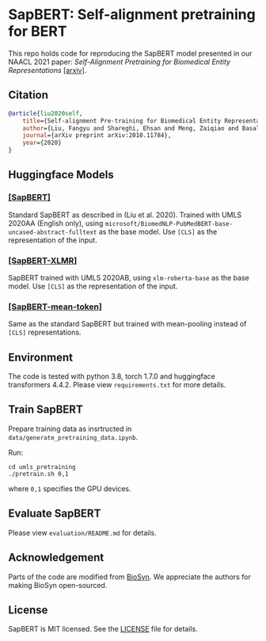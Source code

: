 # SapBERT: Self-alignment pretraining for BERT


This repo holds code for reproducing the SapBERT model presented in our NAACL 2021 paper: *Self-Alignment Pretraining for Biomedical Entity Representations* [\[arxiv\]](https://arxiv.org/abs/2010.11784).


## Citation
```bibtex
@article{liu2020self,
	title={Self-alignment Pre-training for Biomedical Entity Representations},
	author={Liu, Fangyu and Shareghi, Ehsan and Meng, Zaiqiao and Basaldella, Marco and Collier, Nigel},
	journal={arXiv preprint arXiv:2010.11784},
	year={2020}
}
```

## Huggingface Models

### [\[SapBERT\]](https://huggingface.co/cambridgeltl/SapBERT-from-PubMedBERT-fulltext)
Standard SapBERT as described in (Liu et al. 2020). Trained with UMLS 2020AA (English only), using `microsoft/BiomedNLP-PubMedBERT-base-uncased-abstract-fulltext` as the base model. Use `[CLS]` as the representation of the input.

### [\[SapBERT-XLMR\]](https://huggingface.co/cambridgeltl/SapBERT-UMLS-2020AB-all-lang-from-XLMR)
SapBERT trained with UMLS 2020AB, using `xlm-roberta-base` as the base model. Use `[CLS]` as the representation of the input.

### [\[SapBERT-mean-token\]](https://huggingface.co/cambridgeltl/SapBERT-from-PubMedBERT-fulltext-mean-token)
Same as the standard SapBERT but trained with mean-pooling instead of `[CLS]` representations.


## Environment
The code is tested with python 3.8, torch 1.7.0 and huggingface transformers 4.4.2. Please view `requirements.txt` for more details.

## Train SapBERT

Prepare training data as insrtructed in `data/generate_pretraining_data.ipynb`.

Run:
```console
cd umls_pretraining
./pretrain.sh 0,1 
```
where `0,1` specifies the GPU devices. 

## Evaluate SapBERT
Please view `evaluation/README.md` for details.

## Acknowledgement
Parts of the code are modified from [BioSyn](https://github.com/dmis-lab/BioSyn). We appreciate the authors for making BioSyn open-sourced.

## License
SapBERT is MIT licensed. See the [LICENSE](LICENSE) file for details.
